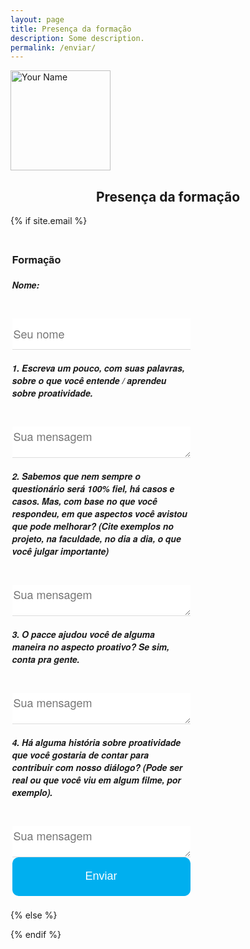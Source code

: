 ```yaml
---
layout: page
title: Presença da formação
description: Some description.
permalink: /enviar/
---
```


<img itemprop="image" class="img-rounded" src="http://pacceqx.github.io\assets\img\icons\read.svg" alt="Your Name" style="width: 160px;">
<h2 style="text-align: center;">Presença da formação</h2>
<style type="text/css" media="screen">
@font-face {
  font-family: 'Josefin Sans';
  font-style: normal;
  font-weight: 400;
  src: local('Josefin Sans Regular'), local('JosefinSans-Regular'), url(https://fonts.gstatic.com/s/josefinsans/v14/Qw3aZQNVED7rKGKxtqIqX5EUDXx9.ttf) format('truetype');
}
@font-face {
  font-family: 'Josefin Sans';
  font-style: normal;
  font-weight: 700;
  src: local('Josefin Sans Bold'), local('JosefinSans-Bold'), url(https://fonts.gstatic.com/s/josefinsans/v14/Qw3FZQNVED7rKGKxtqIqX5Ectllte10k.ttf) format('truetype');
}
.container{ 
  margin: 0 auto;
}
#msg{
  height: 350px; 
  width: 290px;
  text-align: justify;  
  font-family: 'Josefin Sans';;
  background: #00afefff;
  margin-bottom: 5px;
}
#titulo{
  font-weight:bold;
}
ul {
list-style-type: none;
}
li{
  margin-left: -50px;
  margin-top: -20px;
}
.contact-form3 {
    font-family: 'Titillium Web', 'Helvetica Neue', Helvetica, sans-serif;
    font-weight: 700;
    font-style: normal;
    width: 310px;
    margin-left: -10px
}
.contact-form3 fieldset {
    border: none;
    font-weight: normal
}
.contact-form3 input[type="text"],
.contact-form3 input[type="para"],
.contact-form3 textarea {
    -webkit-box-sizing: border-box;
    box-sizing: border-box;
    outline: none;
    display: block;
    color: #333;
    width: 100%;
    border: none;
    border-bottom: 1px solid #ddd;
    font-family: inherit;
    font-size: 1.125rem;
    height: 50px;
}
.contact-form3 input[type="text"].has-error,
.contact-form3 input[type="para"].has-error,
.contact-form3 span {
    display: block;
    font-size: .875rem;
    color: #00afefff;
    padding-bottom: .625rem
}
.contact-form3 button[type="submit"] {
    display: block;
    padding: .875rem 2.438rem .875rem 2.438rem;
    color: #fff;
    background: #00afefff;
    font-size: 1.125rem;
    width: 100%;
    border: 1px solid #00afefff;
    border-width: 1px 1px 3px;
    cursor: pointer;
    -webkit-transition: all .3s;
    transition: all .3s;
    outline: none;
    border-radius: 10px;
}
.contact-form3 button[type="submit"]:hover {
    background: rgb(43, 190, 243)
}
@media only screen and (min-width:37.5rem) {
    .contact-form3 button[type="submit"] {
        padding: 1.188rem 2.438rem 1.125rem 2.438rem
    }
}
.contact-form3 [v-cloak] {
    display: none
}
</style>

{% if site.email %}
<style type="text/css" media="screen">
  .container2 {
    width: 290px;
  }
</style>

<div class="container">  
        <div class="container2">
        <div id="form3" class="contact-form3">
            <form accept-charset="UTF-8" method="POST" action="https://formspree.io/{{ site.email }}"  ref="contact">
            <fieldset>
                <input type="hidden" name="_subject" value="New contact!" />
                <input type="hidden" name="_next" value="{{ site.url }}/contact/message-sent/" />
                <h3>Formação </h3>
                <input type="hidden" name="_language" value="{{ site.language }}" />
        <h5 >Nome:</h5><br>
                <input type="text" name="nome" placeholder="Seu nome ">
        <h5 >1. Escreva um pouco, com suas palavras, sobre o que você entende / aprendeu sobre proatividade.</h5><br>
                 <textarea name="pergunta1" onkeyup="adjust_textarea(this)" placeholder="Sua mensagem" ></textarea>
        <h5 >2. Sabemos que nem sempre o questionário será 100% fiel, há casos e casos. Mas, com base no que você respondeu, em que aspectos você avistou que pode melhorar? (Cite exemplos no projeto, na faculdade, no dia a dia, o que você julgar importante)</h5><br>
                 <textarea name="pergunta2" onkeyup="adjust_textarea(this)" placeholder="Sua mensagem" ></textarea>
        <h5 >3. O pacce ajudou você de alguma maneira no aspecto proativo? Se sim, conta pra gente.</h5><br>
                   <textarea name="pergunta3" onkeyup="adjust_textarea(this)" placeholder="Sua mensagem" ></textarea>
        <h5 >4. Há alguma história sobre proatividade que você gostaria de contar para contribuir com nosso diálogo? (Pode ser real ou que você viu em algum filme, por exemplo).</h5><br>
                  <textarea name="pergunta4" onkeyup="adjust_textarea(this)" placeholder="Sua mensagem" ></textarea>
                <button type="submit">Enviar</button>
            </fieldset>
            </form>
        </div>
        </div>

<script type="text/javascript">
function adjust_textarea(h) {
    h.style.height = "100px";
    h.style.height = (h.scrollHeight)+"px";
}
</script>

<script src="https://unpkg.com/vue@2.4.2"></script>
<script src="https://unpkg.com/vee-validate@2.0.0-rc.8"></script>
<script type="text/javascript">
Vue.use(VeeValidate);
new Vue({
  el: '#form2',
  delimiters: ['${', '}'],
  methods: {
    validateBeforeSubmit: function () {
      this.$validator.validateAll();
      if (!this.errors.any()) {
        this.$refs.contact.submit();
      }
    }
  }
});
</script>

{% else %}

<script>window.location = "{% if site.url == '' and site.baseurl == '' %}/{% else %}{{ site.url }}{{ site.baseurl }}{% endif %}";</script>

{% endif %}

   </div>
